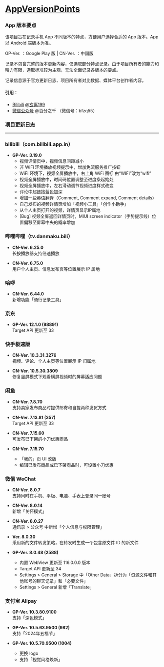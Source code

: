 # [AppVersionPoints](https://github.com/Coriginbe/AppVersionPoints)

### App 版本要点

该项目旨在记录手机 App 不同版本的特点，方便用户选择合适的 App 版本。App 以 Android 端版本为准。

GP-Ver. ：Google Play 版 | CN-Ver. ：中国版

记录不包含完整的版本更新内容，仅选取部分特点记录。由于项目所有者的能力和精力有限，选取标准较为主观，无法全面记录各版本的要点。  

记录信息源于官方更新日志、项目所有者对比数据、媒体平台创作者内容。  

#### 引用：  
- [Bilibili](https://www.bilibili.com/) [@玄离199](https://space.bilibili.com/67079745/)  
- [微信公众号](https://mp.weixin.qq.com/) @百分之千 （微信号：bfzq55）

### [项目更新日志](Changelog.md)

---

### bilibili（com.bilibili.app.in）

- **GP-Ver. 3.19.0**  
  - 视频详情页中，视频信息间距减小
  - 非 WiFi 环境播放视频提示中，增加免流服务推广按钮
  - WiFi 环境下，视频全屏播放中，右上角 WiFi 图标 由“WIFI”改为“wifi”
  - 视频全屏播放中，时间码位置调整至进度条起始处
  - 视频全屏播放中，左右滑动调节视频进度样式改变
  - 评论中超链接蓝色加深
  - 增加一些英语翻译（Comment, Comment expand, Comment details）
  - 自己发布的视频详情页增加「视频小工具」「创作小助手」
  - 从个人主页打开的视频，详情页显示IP属地
  - [Bug] 视频全屏返回详情页时，MIUI screen indicator（手势提示线）位置偏移至屏幕中央的概率增加

### 哔哩哔哩（tv.danmaku.bili）

- **CN-Ver. 6.25.0**  
  长按播放器支持倍速播放
  
- **CN-Ver. 6.75.0**  
  用户个人主页、信息发布页等位置展示 IP 属地

### 哈啰

- **CN-Ver. 6.44.0**  
  新增功能「骑行记录工具」

### 京东

- **GP-Ver. 12.1.0 (98891)**  
  Target API 更新至 33

### 快手极速版  

- **CN-Ver. 10.3.31.3276**  
  视频、评论、个人主页等位置展示 IP 归属地
  
- **CN-Ver. 10.5.30.3809**  
  修复竖屏模式下观看横屏视频时的屏幕适应问题

### 闲鱼

- **CN-Ver. 7.8.70**  
  支持卖家发布商品时提供邮寄和自提两种发货方式

- **CN-Ver. 7.13.81 (357)**  
  Target API 更新至 33

- **CN-Ver. 7.15.60**  
  可发布已下架的小刀优惠商品

- **CN-Ver. 7.15.70**  
  - 「我的」页 UI 改版  
  - 编辑已发布商品或已下架商品时，可设置小刀优惠

### 微信 WeChat

- **CN-Ver. 8.0.7**  
  支持同时在手机、平板、电脑、手表上登录同一账号
  
- **CN-Ver. 8.0.14**  
  新增「关怀模式」
  
- **CN-Ver. 8.0.27**  
  通讯录 > 公众号 中新增「个人信息与权限管理」
  
- **Ver. 8.0.30**  
  采用新的文件转发策略，在转发时生成一个包含原文件 ID 的新文件

- **GP-Ver. 8.0.48 (2588)**
  - 内置 WebView 更新至 116.0.0.0 版本
  - Target API 更新至 34
  - Settings > General > Storage 中「Other Data」拆分为「资源文件和其他账号的聊天记录」和「必要文件」
  - Settings > General 新增「Translate」


### 支付宝 Alipay

- **GP-Ver. 10.3.80.9100**  
  支持「深色模式」

- **GP-Ver. 10.5.63.9500 (982)**  
  支持「2024年五福节」

- **GP-Ver. 10.5.70.9500 (1004)**  
  - 更换 logo
  - 支持「视觉风格焕新」
